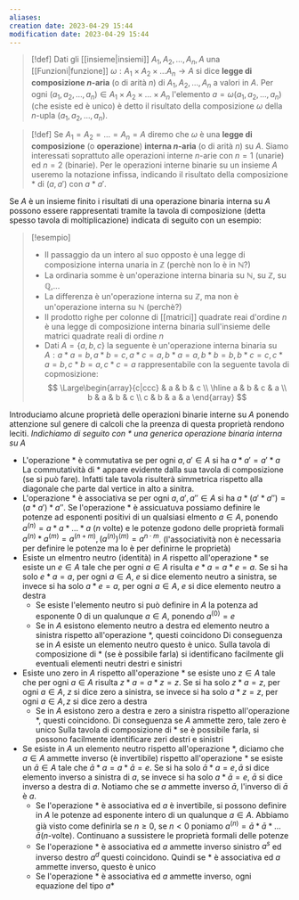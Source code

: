 ```yaml
---
aliases: 
creation date: 2023-04-29 15:44
modification date: 2023-04-29 15:44
---
```


> [!def]
> Dati gli [[insieme|insiemi]] $A_{1},A_{2},\dots ,A_{n},A$ una [[Funzioni|funzione]] $\omega : A_{1} \times A_{2} \times \dots A_{n} \to A$ si dice **legge di composizione $n$-aria** (o di arità $n$) di $A_{1},A_{2},\dots,A_{n}$ a valori in $A$. Per ogni $(a_{1},a_{2},\dots,a_{n}) \in A_{1} \times A_{2} \times \dots \times A_{n}$ l'elemento $a = \omega(a_{1},a_{2},\dots,a_{n})$ (che esiste ed è unico) è detto il risultato della composizione $\omega$ della $n$-upla ($a_{1},a_{2},\dots,a_{n}$).

> [!def]
> Se $A_{1} = A_{2} = \dots = A_{n} = A$ diremo che $\omega$ è una **legge di composizione** (o **operazione**) **interna $n$-aria** (o di arità $n$) su $A$.
> Siamo interessati soprattuto alle operazioni interne $n$-arie con $n = 1$ (unarie) ed $n = 2$ (binarie). Per le operazioni interne binarie su un insieme $A$ useremo la notazione infissa, indicando il risultato della composizione $*$ di $(a,a')$ con $a * a'$.

Se $A$ è un insieme finito i risultati di una operazione binaria interna su $A$ possono essere rappresentati tramite la tavola di composizione (detta spesso tavola di moltiplicazione) indicata di seguito con un esempio:

>[!esempio]
>- Il passaggio da un intero al suo opposto è una legge di composizione interna unaria in $\mathbb{Z}$ (perchè non lo è in $\mathbb{N}$?)
>- La ordinaria somme è un'operazione interna binaria su $\mathbb{N}$, su $\mathbb{Z}$, su $\mathbb{Q}$,...
>- La differenza è un'operazione interna su $\mathbb{Z}$, ma non è un'operazione interna su $\mathbb{N}$ (perchè?)
>- Il prodotto righe per colonne di [[matrici]] quadrate reai d'ordine $n$ è una legge di composizione interna binaria sull'insieme delle matrici quadrate reali di ordine $n$
>- Dati $A = \{ a,b,c \}$ la seguente è un'operazione interna binaria su $A: a * a = b, a * b = c, a * c = a,b*a = a, b *b = b, b*c =c, c * a = b, c * b = a, c * c = a$ rappresentabile con la seguente tavola di copmosizione:
>  $$ \Large\begin{array}{c|ccc}
> & a & b & c \\
>\hline a & b & c & a \\
>b & a & b & c \\
>c & b & a & a
>\end{array} $$


Introduciamo alcune proprietà delle operazioni binarie interne su $A$  ponendo attenzione sul genere di calcoli che la preenza di questa proprietà rendono leciti.
*Indichiamo di seguito con $*$ una generica operazione binaria interna su $A$*

- L'operazione $*$ è commutativa se per ogni $a,a' \in A$ si ha $a * a' = a' * a$
  La commutatività di $*$ appare evidente dalla sua tavola di composizione (se si può fare).
  Infatti tale tavola risulterà simmetrica rispetto alla diagonale che parte dal vertice in alto a sinitra.
- L'operazione $*$ è associativa se per ogni $a,a',a'' \in A$ si ha $a * (a' * a'') = (a*a') * a''$.
  Se l'operazione $*$ è assicuatuva possiamo definire le potenze ad esponenti positivi di un qualsiasi elmento $a \in A$, ponendo $a^{(n)} = a * a * \dots * a$ ($n$ volte) e le potenze godono delle proprietà formali $a^{(n)} * a^{(m)} = a^{(n + m)}, (a^{(n)})^{(m)}=a^{n \cdot m}$. (l'associatività non è necessaria per definire le potenze ma lo è per definirne le proprietà)
- Esiste un elmentro neutro (identità) in $A$ rispetto all'operazione $*$ se esiste un $e \in A$ tale che per ogni $a \in A$ risulta $e * a = a * e = a$. Se si ha solo $e * a = a$, per ogni $a \in A$, $e$ si dice elemento neutro a sinistra, se invece si ha solo $a * e= a$, per ogni $a \in A$, $e$ si dice elemento neutro a destra
	- Se esiste l'elemento neutro si può definire in $A$ la potenza ad esponente $0$ di un  qualunque $a \in A$, ponendo $a^{(0)} = e$
	- Se in $A$ esistono elemento neutro a destra ed elemento neutro a sinistra rispetto all'operazione $*$, questi coincidono
	Di conseguenza se in $A$ esiste un elemento neutro questo è unico.
	Sulla tavola di composizione di $*$ (se è possibile farla) si identificano facilmente gli eventuali elementi neutri destri e sinistri
- Esiste uno zero in $A$ rispetto all'operazione $*$ se esiste uno $z \in A$ tale che per ogni $a \in A$ risulta $z * a = a * z = z$. Se si ha solo $z * a = z$, per ogni $a \in A$, $z$ si dice zero a sinistra, se invece si ha solo $a * z =z$, per ogni $a \in A,z$ si dice zero a destra
	- Se in $A$ esistono zero a destra e zero a sinistra rispetto all'operazione $*$, questi coincidono. Di conseguenza se $A$ ammette zero, tale zero è unico
	Sulla tavola di composizione di $*$ se è possibile farla, si possono facilmente identificare zeri destri e sinistri
- Se esiste in $A$ un elemento neutro rispetto all'operazione $*$, diciamo che $a \in A$ ammette inverso (è invertibile) rispetto all'operazione $*$ se esiste un $\bar{a} \in A$ tale che $\bar{a} * a = a * \bar{a} = e$. Se si ha solo $\bar{a} * a = e, \bar{a}$ si dice elemento inverso a sinistra di $a$, se invece si ha solo $a * \bar{a} = e$, $\bar{a}$ si dice inverso a destra di $a$.
  Notiamo che se $a$ ammette inverso $\bar{a}$, l'inverso di $\bar{a}$ è $a$.
	- Se l'operazione $*$ è associativa ed $a$ è invertibile, si possono definire in $A$ le potenze ad esponente intero di un qualunque $a \in A$. Abbiamo già visto come definirla se $n \geq 0$, se $n < 0$ poniamo $a^{(n)} = \bar{a} * \bar{a} * \dots \bar{a} (n$-volte). Continuano a sussistere le proprietà formali delle potenze
	- Se l'operazione $*$ è associativa ed $a$ ammette inverso sinistro $a^s$ ed inverso destro $a^d$ questi coincidono. Quindi se $*$ è associativa ed $a$ ammette inverso, questo è unico
	- Se l'operazione $*$ è associativa ed $a$ ammette inverso, ogni equazione del tipo $a *$
